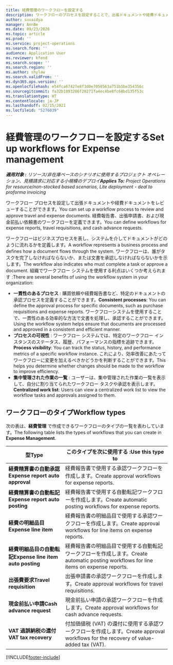 ```yaml
---
title: 経費管理のワークフローを設定する
description: ワークフローのプロセスを設定することで、出張ドキュメントや経費ドキュメントをレビューすることができます。
author: suvaidya
manager: AnnBe
ms.date: 09/23/2020
ms.topic: article
ms.prod: ''
ms.service: project-operations
ms.search.form: ''
audience: Application User
ms.reviewer: kfend
ms.search.scope: ''
ms.search.region: ''
ms.author: shylaw
ms.search.validFrom: ''
ms.dyn365.ops.version: ''
ms.openlocfilehash: e54fca67427e8f3d0e7050563a751b5be354356c
ms.sourcegitcommit: fa32b1893286f20271fa4ec4be8fc68bd135f53c
ms.translationtype: HT
ms.contentlocale: ja-JP
ms.lasthandoff: 02/15/2021
ms.locfileid: "5276039"
---
```

# <a name="set-up-workflows-for-expense-management"></a><span data-ttu-id="43fa5-103">経費管理のワークフローを設定する</span><span class="sxs-lookup"><span data-stu-id="43fa5-103">Set up workflows for Expense management</span></span>

<span data-ttu-id="43fa5-104">_**適用対象 :** リソース/非在庫ベースのシナリオに使用するプロジェクト オペレーション、見積請求に対応する小規模のデプロイ_</span><span class="sxs-lookup"><span data-stu-id="43fa5-104">_**Applies To:** Project Operations for resource/non-stocked based scenarios, Lite deployment - deal to proforma invoicing_</span></span>

<span data-ttu-id="43fa5-105">ワークフロー プロセスを設定して出張ドキュメントや経費ドキュメントをレビューすることができます。</span><span class="sxs-lookup"><span data-stu-id="43fa5-105">You can set up a workflow process to review and approve travel and expense documents.</span></span> <span data-ttu-id="43fa5-106">経費報告書、出張申請書、および現金前払い依頼書のワークフローを定義できます。</span><span class="sxs-lookup"><span data-stu-id="43fa5-106">You can define workflows for expense reports, travel requisitions, and cash advance requests.</span></span>

<span data-ttu-id="43fa5-107">ワークフローはビジネスプロセスを表し、システムを介してドキュメントがどのように流れるかを定義します。</span><span class="sxs-lookup"><span data-stu-id="43fa5-107">A workflow represents a business process and defines how a document flows through the system.</span></span> <span data-ttu-id="43fa5-108">ワークフローは、誰がタスクを完了しなければならないか、または文書を承認しなければならないかを示します。</span><span class="sxs-lookup"><span data-stu-id="43fa5-108">The workflow also indicates who must complete a task or approve a document.</span></span> <span data-ttu-id="43fa5-109">組織でワークフロー システムを使用する利点はいくつか考えられます :</span><span class="sxs-lookup"><span data-stu-id="43fa5-109">There are several benefits of using the workflow system in your organization:</span></span>

- <span data-ttu-id="43fa5-110">**一貫性のあるプロセス** : 購買依頼や経費報告書など、特定のドキュメントの承認プロセスを定義することができます。</span><span class="sxs-lookup"><span data-stu-id="43fa5-110">**Consistent processes**: You can define the approval process for specific documents, such as purchase requisitions and expense reports.</span></span> <span data-ttu-id="43fa5-111">ワークフローシステムを使用することで、一貫性のある効率的な方法で文書を処理し、承認することができます。</span><span class="sxs-lookup"><span data-stu-id="43fa5-111">Using the workflow system helps ensure that documents are processed and approved in a consistent and efficient manner.</span></span>
- <span data-ttu-id="43fa5-112">**プロセスの可視性** : ワークフロー システムでは、特定のワークフロー インスタンスのステータス、履歴、パフォーマンスの指標を追跡できます。</span><span class="sxs-lookup"><span data-stu-id="43fa5-112">**Process visibility**: You can track the status, history, and performance metrics of a specific workflow instance.</span></span> <span data-ttu-id="43fa5-113">これにより、効率改善にあたってワークフローに変更を加えるべきかどうかを判断することができます。</span><span class="sxs-lookup"><span data-stu-id="43fa5-113">This helps you determine whether changes should be made to the workflow to improve efficiency.</span></span>
- <span data-ttu-id="43fa5-114">**集中管理された作業の一覧** : ユーザーは、集中管理された作業の一覧を表示して、自分に割り当てられたワークフロー タスクや承認を表示します。</span><span class="sxs-lookup"><span data-stu-id="43fa5-114">**Centralized work list**: Users can view a centralized work list to view the workflow tasks and approvals assigned to them.</span></span> 

## <a name="workflow-types"></a><span data-ttu-id="43fa5-115">ワークフローのタイプ</span><span class="sxs-lookup"><span data-stu-id="43fa5-115">Workflow types</span></span>

<span data-ttu-id="43fa5-116">次の表は、**経費管理** で作成できるワークフローのタイプの一覧を表わしています。</span><span class="sxs-lookup"><span data-stu-id="43fa5-116">The following table lists the types of workflows that you can create in **Expense Management**.</span></span>


|              <span data-ttu-id="43fa5-117"><strong>型</strong></span><span class="sxs-lookup"><span data-stu-id="43fa5-117"><strong>Type</strong></span></span>              |                   <span data-ttu-id="43fa5-118"><strong>このタイプを次に使用する :</strong></span><span class="sxs-lookup"><span data-stu-id="43fa5-118"><strong>Use this type to</strong></span></span>                   |
|-------------------------------------------------|-----------------------------------------------------------------------|
|   <span data-ttu-id="43fa5-119"><strong>経費精算書の自動承認</strong></span><span class="sxs-lookup"><span data-stu-id="43fa5-119"><strong>Expense report auto approval</strong></span></span> |            <span data-ttu-id="43fa5-120">経費報告書で使用する承認ワークフローを作成します。</span><span class="sxs-lookup"><span data-stu-id="43fa5-120">Create approval workflows for expense reports.</span></span>             |
|  <span data-ttu-id="43fa5-121"><strong>経費精算書の自動転記</strong></span><span class="sxs-lookup"><span data-stu-id="43fa5-121"><strong>Expense report auto posting</strong></span></span>   |        <span data-ttu-id="43fa5-122">経費報告書で使用する自動転記ワークフローを作成します。</span><span class="sxs-lookup"><span data-stu-id="43fa5-122">Create automatic posting workflows for expense reports.</span></span>        |
|       <span data-ttu-id="43fa5-123"><strong>経費の明細品目</strong></span><span class="sxs-lookup"><span data-stu-id="43fa5-123"><strong>Expense line item</strong></span></span>        |     <span data-ttu-id="43fa5-124">経費報告書の明細品目で使用する承認ワークフローを作成します。</span><span class="sxs-lookup"><span data-stu-id="43fa5-124">Create approval workflows for line items on expense reports.</span></span>      |
| <span data-ttu-id="43fa5-125"><strong>経費明細品目の自動転記</strong></span><span class="sxs-lookup"><span data-stu-id="43fa5-125"><strong>Expense line item auto posting</strong></span></span> | <span data-ttu-id="43fa5-126">経費報告書の明細品目で使用する自動転記ワークフローを作成します。</span><span class="sxs-lookup"><span data-stu-id="43fa5-126">Create automatic posting workflows for line items on expense reports.</span></span> |
|       <span data-ttu-id="43fa5-127"><strong>出張費要求</strong></span><span class="sxs-lookup"><span data-stu-id="43fa5-127"><strong>Travel requisition</strong></span></span>       |          <span data-ttu-id="43fa5-128">出張申請書の承認ワークフローを作成します。</span><span class="sxs-lookup"><span data-stu-id="43fa5-128">Create approval workflows for travel requisitions.</span></span>           |
|      <span data-ttu-id="43fa5-129"><strong>現金前払い申請</strong></span><span class="sxs-lookup"><span data-stu-id="43fa5-129"><strong>Cash advance request</strong></span></span>      |         <span data-ttu-id="43fa5-130">現金前払い申請の承認ワークフローを作成します。</span><span class="sxs-lookup"><span data-stu-id="43fa5-130">Create approval workflows for cash advance requests.</span></span>          |
|        <span data-ttu-id="43fa5-131"><strong>VAT 過誤納税の還付</strong></span><span class="sxs-lookup"><span data-stu-id="43fa5-131"><strong>VAT tax recovery</strong></span></span>        | <span data-ttu-id="43fa5-132">付加価値税 (VAT) の還付に使用する承認ワークフローを作成します。</span><span class="sxs-lookup"><span data-stu-id="43fa5-132">Create approval workflows for the recovery of value-added tax (VAT).</span></span>  |


[!INCLUDE[footer-include](../includes/footer-banner.md)]